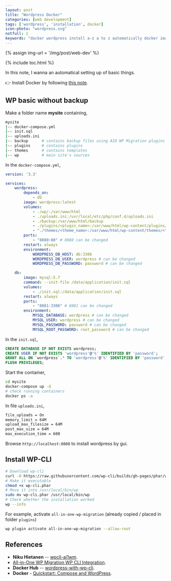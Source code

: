 ```yaml
---
layout: post
title: "Wordpress Docker"
categories: [web development]
tags: ['wordpress', 'installation', docker]
icon-photo: "wordpress.svg"
notfull: 1
keywords: "docker wordpress install a-z a to z automatically docker image docker container wamp lamp mamp all in one wordpress migration cli wp-cli backup migration locally docker"
---
```


{% assign img-url = '/img/post/web-dev' %}

{% include toc.html %}

In this note, I wanna an automatical setting up of basic things.

👉 Install Docker by following [this note](/docker#installation).

## WP basic without backup

Make a folder name **mysite** containing,

``` bash
mysite
|-- docker-compose.yml
|-- init.sql
|-- uploads.ini
|-- backup      # contains backup files using AIO WP Migration plugins
|-- plugins     # contains plugins
|-- themes      # contains templates
|-- wp          # main site's sources
```

In the `docker-compose.yml`,

``` yaml
version: '3.3'

services:
    wordpress:
        depends_on:
            - db
        image: wordpress:latest
        volumes:
            - ./wp/:/var/www/html
            - ./uploads.ini:/usr/local/etc/php/conf.d/uploads.ini
            - ./backup:/var/www/html/backup
            - ./plugins/<plugin_name>:/var/www/html/wp-content/plugins/<plugin_name>
            - "./themes/<theme_name>:/var/www/html/wp-content/themes/<theme_name>"
        ports:
            - "8080:80" # 8080 can be changed
        restart: always
        environment:
            WORDPRESS_DB_HOST: db:3306
            WORDPRESS_DB_USER: wordpress # can be changed
            WORDPRESS_DB_PASSWORD: password # can be changed

    db:
        image: mysql:5.7
        command: --init-file /data/application/init.sql
        volumes:
            - ./init.sql:/data/application/init.sql
        restart: always
        ports:
            - "8081:3306" # 8081 can be changed
        environment:
            MYSQL_DATABASE: wordpress # can be changed
            MYSQL_USER: wordpress # can be changed
            MYSQL_PASSWORD: password # can be changed
            MYSQL_ROOT_PASSWORD: root_password # can be changed
```

In the `init.sql`,

``` sql
CREATE DATABASE IF NOT EXISTS wordpress;
CREATE USER IF NOT EXISTS 'wordpress'@'%' IDENTIFIED BY 'password';
GRANT ALL ON `wordpress`.* TO 'wordpress'@'%' IDENTIFIED BY 'password';
FLUSH PRIVILEGES;
```

Start the container,

``` bash
cd mysite
docker-compose up -d
# check running containers
docker ps -a
```

In file `uploads.ini`,

``` bash
file_uploads = On
memory_limit = 64M
upload_max_filesize = 64M
post_max_size = 64M
max_execution_time = 600
```

Browse `http://localhost:8080` to install wordpress by gui.

## Install WP-CLI

``` bash
# Download wp-cli
curl -O https://raw.githubusercontent.com/wp-cli/builds/gh-pages/phar/wp-cli.phar
# Make it executable
chmod +x wp-cli.phar
# Move it into /usr/local/bin/wp
sudo mv wp-cli.phar /usr/local/bin/wp
# Check whether the installation worked
wp --info
```

For example, activate `all-in-one-wp-migration` (already copied / placed in folder `plugins`)

``` bash
wp plugin activate all-in-one-wp-migration --allow-root
```

## References

- **Niku Hietanen** -- [wpcli-ai1wm](https://gist.github.com/Niq1982/7b02c735d55d20395c655637d0491e74).
- [All-in-One WP Migration WP CLI Integration](https://help.servmask.com/knowledgebase/cli-integration/).
- **Docker Hub** -- [wordpress-with-wp-cli](https://hub.docker.com/r/conetix/wordpress-with-wp-cli/).
- **Docker** - [Quickstart: Compose and WordPress](https://docs.docker.com/compose/wordpress/).